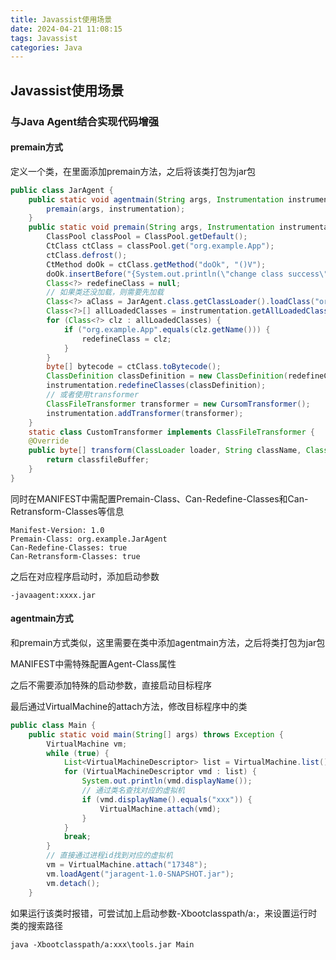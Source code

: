 ```yaml
---
title: Javassist使用场景
date: 2024-04-21 11:08:15
tags: Javassist
categories: Java
---
```


## Javassist使用场景

### 与Java Agent结合实现代码增强

#### premain方式

定义一个类，在里面添加premain方法，之后将该类打包为jar包

```java
public class JarAgent {
    public static void agentmain(String args, Instrumentation instrumentation) throws Exception {
        premain(args, instrumentation);
    }
    public static void premain(String args, Instrumentation instrumentation) throws Exception {
        ClassPool classPool = ClassPool.getDefault();
        CtClass ctClass = classPool.get("org.example.App");
        ctClass.defrost();
        CtMethod doOk = ctClass.getMethod("doOk", "()V");
        doOk.insertBefore("{System.out.println(\"change class success\");}");
        Class<?> redefineClass = null;
        // 如果类还没加载，则需要先加载
        Class<?> aClass = JarAgent.class.getClassLoader().loadClass("org.example.App");
        Class<?>[] allLoadedClasses = instrumentation.getAllLoadedClasses();
        for (Class<?> clz : allLoadedClasses) {
            if ("org.example.App".equals(clz.getName())) {
                redefineClass = clz;
            }
        }
        byte[] bytecode = ctClass.toBytecode();
        ClassDefinition classDefinition = new ClassDefinition(redefineClass, bytecode);
        instrumentation.redefineClasses(classDefinition);
        // 或者使用transformer
        ClassFileTransformer transformer = new CursomTransformer();
        instrumentation.addTransformer(transformer);
    }
    static class CustomTransformer implements ClassFileTransformer {
    @Override
    public byte[] transform(ClassLoader loader, String className, Class<?> classBeingRedefined, ProtectionDomain protectionDomain, byte[] classfileBuffer) throws IllegalClassFormatException {
        return classfileBuffer;
    }
}
```

同时在MANIFEST中需配置Premain-Class、Can-Redefine-Classes和Can-Retransform-Classes等信息

```
Manifest-Version: 1.0
Premain-Class: org.example.JarAgent
Can-Redefine-Classes: true
Can-Retransform-Classes: true
```

之后在对应程序启动时，添加启动参数

```shell
-javaagent:xxxx.jar
```

#### agentmain方式

和premain方式类似，这里需要在类中添加agentmain方法，之后将类打包为jar包

MANIFEST中需特殊配置Agent-Class属性

之后不需要添加特殊的启动参数，直接启动目标程序

最后通过VirtualMachine的attach方法，修改目标程序中的类

```java
public class Main {
    public static void main(String[] args) throws Exception {
        VirtualMachine vm;
        while (true) {
            List<VirtualMachineDescriptor> list = VirtualMachine.list();
            for (VirtualMachineDescriptor vmd : list) {
                System.out.println(vmd.displayName());
                // 通过类名查找对应的虚拟机
                if (vmd.displayName().equals("xxx")) {
                    VirtualMachine.attach(vmd);
                }
            }
            break;
        }
        // 直接通过进程id找到对应的虚拟机
        vm = VirtualMachine.attach("17348");
        vm.loadAgent("jaragent-1.0-SNAPSHOT.jar");
        vm.detach();
    }
```

如果运行该类时报错，可尝试加上启动参数-Xbootclasspath/a:，来设置运行时类的搜索路径

```shell
java -Xbootclasspath/a:xxx\tools.jar Main
```

